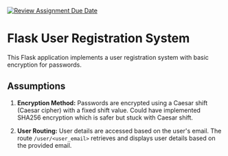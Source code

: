 [![Review Assignment Due Date](https://classroom.github.com/assets/deadline-readme-button-24ddc0f5d75046c5622901739e7c5dd533143b0c8e959d652212380cedb1ea36.svg)](https://classroom.github.com/a/LOFF_BgH)

# Flask User Registration System

This Flask application implements a user registration system with basic encryption for passwords.

## Assumptions

1. **Encryption Method:** Passwords are encrypted using a Caesar shift (Caesar cipher) with a fixed shift value. Could have implemented SHA256 encryption which is safer but stuck with Caesar shift.

2. **User Routing:** User details are accessed based on the user's email. The route `/user/<user_email>` retrieves and displays user details based on the provided email.